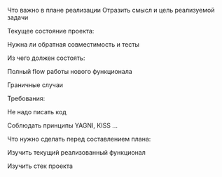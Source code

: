 Что важно в плане реализации
Отразить смысл и цель реализуемой задачи

Текущее состояние проекта:

Нужна ли обратная совместимость и тесты

Из чего должен состоять:

Полный flow работы нового функционала

Граничные случаи

Требования:

Не надо писать код

Соблюдать принципы YAGNI, KISS ...

Что нужно сделать перед составлением плана:

Изучить текущий реализованный функционал

Изучить стек проекта